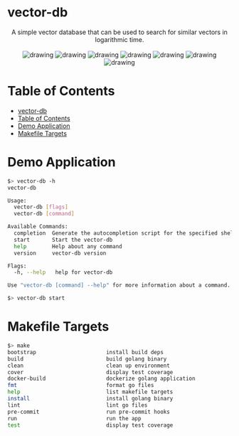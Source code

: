# vector-db

<div align="center">
A simple vector database that can be used to search for similar vectors in logarithmic time.
<br>
<br>
<img src="https://github.com/tobias-mayer/vector-db/actions/workflows/test.yml/badge.svg" alt="drawing"/>
<img src="https://github.com/tobias-mayer/vector-db/actions/workflows/lint.yml/badge.svg" alt="drawing"/>
<img src="https://pkg.go.dev/badge/github.com/tobias-mayer/vector-db.svg" alt="drawing"/>
<img src="https://codecov.io/gh/tobias-mayer/vector-db/branch/main/graph/badge.svg" alt="drawing"/>
<img src="https://img.shields.io/github/v/release/tobias-mayer/vector-db" alt="drawing"/>
<img src="https://img.shields.io/docker/pulls/tobias-mayer/vector-db" alt="drawing"/>
<img src="https://img.shields.io/github/downloads/tobias-mayer/vector-db/total.svg" alt="drawing"/>
</div>

# Table of Contents
<!--ts-->
- [vector-db](#vector-db)
- [Table of Contents](#table-of-contents)
- [Demo Application](#demo-application)
- [Makefile Targets](#makefile-targets)


<!--te-->

# Demo Application

```sh
$> vector-db -h
vector-db

Usage:
  vector-db [flags]
  vector-db [command]

Available Commands:
  completion  Generate the autocompletion script for the specified shell
  start       Start the vector-db
  help        Help about any command
  version     vector-db version

Flags:
  -h, --help   help for vector-db

Use "vector-db [command] --help" for more information about a command.
```

```sh
$> vector-db start
```

# Makefile Targets
```sh
$> make
bootstrap                      install build deps
build                          build golang binary
clean                          clean up environment
cover                          display test coverage
docker-build                   dockerize golang application
fmt                            format go files
help                           list makefile targets
install                        install golang binary
lint                           lint go files
pre-commit                     run pre-commit hooks
run                            run the app
test                           display test coverage
```
